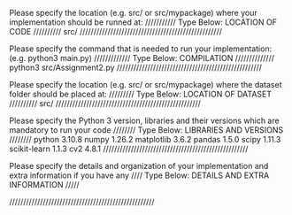 Please specify the location (e.g. src/ or src/mypackage) 
where your implementation should be runned at:
/////////// Type Below: LOCATION OF CODE //////////
src/
///////////////////////////////////////////////////


Please specify the command that is needed 
to run your implementation:
(e.g. python3 main.py)
///////////// Type Below: COMPILATION //////////////
python3 src/Assignment2.py
////////////////////////////////////////////////////

Please specify the location (e.g. src/ or src/mypackage)
where the dataset folder should be placed at:
///////// Type Below: LOCATION OF DATASET //////////
src/
////////////////////////////////////////////////////

Please specify the Python 3 version, libraries and
their versions which are mandatory to run your code
//////// Type Below: LIBRARIES AND VERSIONS ////////
python 3.10.8
numpy 1.26.2
matplotlib 3.6.2
pandas 1.5.0
scipy 1.11.3
scikit-learn 1.1.3
cv2 4.8.1
////////////////////////////////////////////////////

Please specify the details and organization of your
implementation and extra information if you have any
//// Type Below: DETAILS AND EXTRA INFORMATION /////

////////////////////////////////////////////////////
